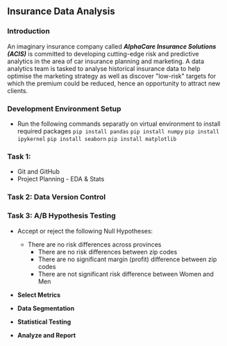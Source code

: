 ## Insurance Data Analysis
### Introduction
An imaginary insurance company called **_AlphaCare Insurance Solutions (ACIS)_** is committed to developing cutting-edge risk and predictive analytics in the area of car insurance planning and marketing. A data analytics team is tasked to analyse historical insurance data to help optimise the marketing strategy as well as discover "low-risk" targets for which the premium could be reduced, hence an opportunity to attract new clients.

### Development Environment Setup
* Run the following commands separatly on virtual environment to install required packages
`pip install pandas`
`pip install numpy`
`pip install ipykernel`
`pip install seaborn`
`pip install matplotlib` 
### Task 1: 
* Git and GitHub
* Project Planning - EDA & Stats

### Task 2: Data Version Control

### Task 3: A/B Hypothesis Testing
* Accept or reject the following Null Hypotheses: 
    + There are no risk differences across provinces 
        - There are no risk differences between zip codes 
        - There are no significant margin (profit) difference between zip codes 
        - There are not significant risk difference between Women and Men
        
* **Select Metrics**
* **Data Segmentation**
* **Statistical Testing**
* **Analyze and Report**

